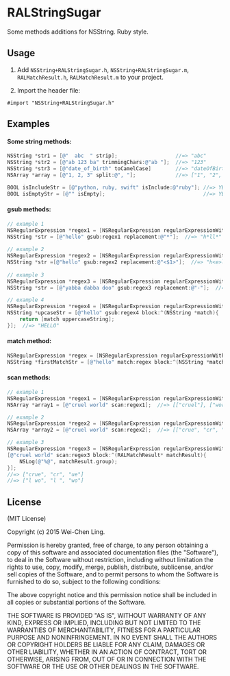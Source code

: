 # RALStringSugar

 Some methods additions for NSString. Ruby style.

## Usage

1. Add `NSString+RALStringSugar.h`, `NSString+RALStringSugar.m`, `RALMatchResult.h`, `RALMatchResult.m` to your project.

2. Import the header file:
```
#import "NSString+RALStringSugar.h"
```

## Examples

#### Some string methods:
```objective-c
NSString *str1 = [@"  abc  " strip];                   //=> "abc"
NSString *str2 = [@"ab 123 ba" trimmingChars:@"ab "];  //=> "123"
NSString *str3 = [@"date_of_birth" toCamelCase]        //=> "dateOfBirth"
NSArray *array = [@"1, 2, 3" split:@", "];             //=> ["1", "2", "3"]

BOOL isIncludeStr = [@"python, ruby, swift" isInclude:@"ruby"]; //=> YES
BOOL isEmptyStr = [@"" isEmpty];                                //=> YES
```

#### gsub methods:
```objective-c
// example 1
NSRegularExpression *regex1 = [NSRegularExpression regularExpressionWithPattern:@"[aeiou]" options:0 error:nil];
NSString *str = [@"hello" gsub:regex1 replacement:@"*"];  //=> "h*ll*"
	
// example 2
NSRegularExpression *regex2 = [NSRegularExpression regularExpressionWithPattern:@"([aeiou])" options:0 error:nil];
NSString *str =[@"hello" gsub:regex2 replacement:@"<$1>"];  //=> "h<e>ll<o>"
	
// example 3
NSRegularExpression *regex3 = [NSRegularExpression regularExpressionWithPattern:@"y((.)(.)\\3\\2) d\\1" options:0 error:nil];
NSString *str = [@"yabba dabba doo" gsub:regex3 replacement:@"-"];  //=> "- doo"

// example 4
NSRegularExpression *regex4 = [NSRegularExpression regularExpressionWithPattern:@"." options:0 error:nil];
NSString *upcaseStr = [@"hello" gsub:regex4 block:^(NSString *match){
    return [match uppercaseString];
}];  //=> "HELLO"
```

#### match method:
```objective-c
NSRegularExpression *regex = [NSRegularExpression regularExpressionWithPattern:@"(.)\\1" options:0 error:nil];
NSString *firstMatchStr = [@"hello" match:regex block:^(NSString *match){ return match; }];  //=> "ll"
```

#### scan methods:
```objective-c
// example 1
NSRegularExpression *regex1 = [NSRegularExpression regularExpressionWithPattern:@"\\w+" options:0 error:nil];
NSArray *array1 = [@"cruel world" scan:regex1];  //=> [["cruel"], ["world"]]

// example 2
NSRegularExpression *regex2 = [NSRegularExpression regularExpressionWithPattern:@"(..)(..)" options:0 error:nil];
NSArray *array2 = [@"cruel world" scan:regex2];  //=> [["crue", "cr", "ue"], ["l wo", "l ", "wo"]]

// example 3
NSRegularExpression *regex3 = [NSRegularExpression regularExpressionWithPattern:@"(..)(..)" options:0 error:nil];
[@"cruel world" scan:regex3 block:^(RALMatchResult* matchResult){
	NSLog(@"%@", matchResult.group);
}];
//=> ["crue", "cr", "ue"]
//=> ["l wo", "l ", "wo"]
```


## License

(MIT License)

Copyright (c) 2015 Wei-Chen Ling.

Permission is hereby granted, free of charge, to any person obtaining a copy of this software and associated documentation files (the "Software"), to deal in the Software without restriction, including without limitation the rights to use, copy, modify, merge, publish, distribute, sublicense, and/or sell copies of the Software, and to permit persons to whom the Software is furnished to do so, subject to the following conditions:

The above copyright notice and this permission notice shall be included in all copies or substantial portions of the Software.

THE SOFTWARE IS PROVIDED "AS IS", WITHOUT WARRANTY OF ANY KIND, EXPRESS OR IMPLIED, INCLUDING BUT NOT LIMITED TO THE WARRANTIES OF MERCHANTABILITY, FITNESS FOR A PARTICULAR PURPOSE AND NONINFRINGEMENT. IN NO EVENT SHALL THE AUTHORS OR COPYRIGHT HOLDERS BE LIABLE FOR ANY CLAIM, DAMAGES OR OTHER LIABILITY, WHETHER IN AN ACTION OF CONTRACT, TORT OR OTHERWISE, ARISING FROM, OUT OF OR IN CONNECTION WITH THE SOFTWARE OR THE USE OR OTHER DEALINGS IN THE SOFTWARE.

